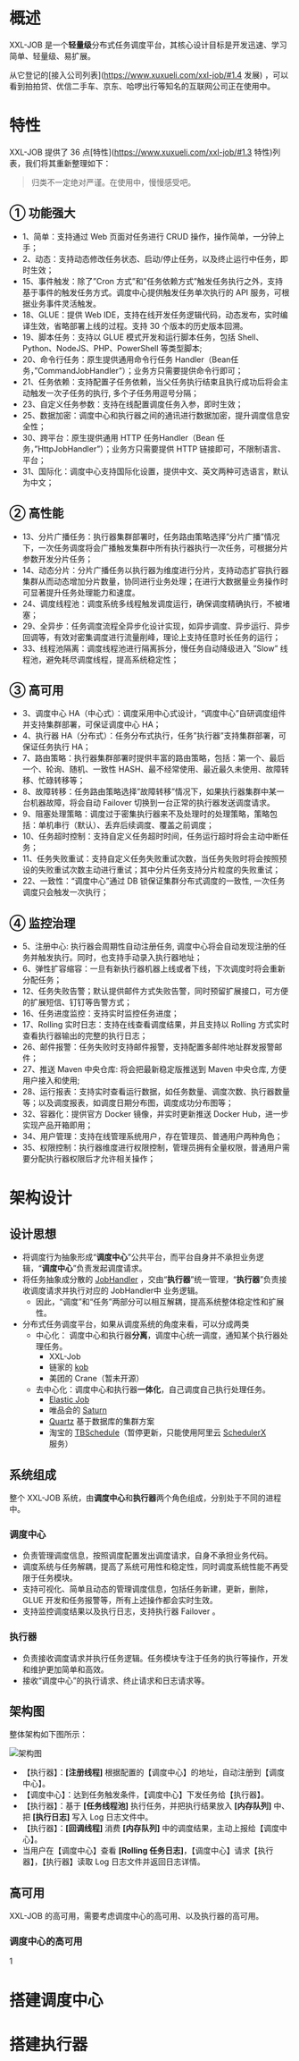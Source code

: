 # 

# 概述

XXL-JOB 是一个**轻量级**分布式任务调度平台，其核心设计目标是开发迅速、学习简单、轻量级、易扩展。

从它登记的[接入公司列表](https://www.xuxueli.com/xxl-job/#1.4 发展) ，可以看到拍拍贷、优信二手车、京东、哈啰出行等知名的互联网公司正在使用中。



# 特性

XXL-JOB 提供了 36 点[特性](https://www.xuxueli.com/xxl-job/#1.3 特性)列表，我们将其重新整理如下：

> 归类不一定绝对严谨。在使用中，慢慢感受吧。

## **① 功能强大**

- 1、简单：支持通过 Web 页面对任务进行 CRUD 操作，操作简单，一分钟上手；
- 2、动态：支持动态修改任务状态、启动/停止任务，以及终止运行中任务，即时生效；
- 15、事件触发：除了”Cron 方式”和”任务依赖方式”触发任务执行之外，支持基于事件的触发任务方式。调度中心提供触发任务单次执行的 API 服务，可根据业务事件灵活触发。
- 18、GLUE：提供 Web IDE，支持在线开发任务逻辑代码，动态发布，实时编译生效，省略部署上线的过程。支持 30 个版本的历史版本回溯。 
- 19、脚本任务：支持以 GLUE 模式开发和运行脚本任务，包括 Shell、Python、NodeJS、PHP、PowerShell 等类型脚本;
- 20、命令行任务：原生提供通用命令行任务 Handler（Bean任务，”CommandJobHandler”）；业务方只需要提供命令行即可；
- 21、任务依赖：支持配置子任务依赖，当父任务执行结束且执行成功后将会主动触发一次子任务的执行, 多个子任务用逗号分隔；
- 23、自定义任务参数：支持在线配置调度任务入参，即时生效；
- 25、数据加密：调度中心和执行器之间的通讯进行数据加密，提升调度信息安全性；
- 30、跨平台：原生提供通用 HTTP 任务Handler（Bean 任务，”HttpJobHandler”）；业务方只需要提供 HTTP 链接即可，不限制语言、平台；
- 31、国际化：调度中心支持国际化设置，提供中文、英文两种可选语言，默认为中文；

## **② 高性能**

- 13、分片广播任务：执行器集群部署时，任务路由策略选择”分片广播”情况下，一次任务调度将会广播触发集群中所有执行器执行一次任务，可根据分片参数开发分片任务；
- 14、动态分片：分片广播任务以执行器为维度进行分片，支持动态扩容执行器集群从而动态增加分片数量，协同进行业务处理；在进行大数据量业务操作时可显著提升任务处理能力和速度。
- 24、调度线程池：调度系统多线程触发调度运行，确保调度精确执行，不被堵塞；
- 29、全异步：任务调度流程全异步化设计实现，如异步调度、异步运行、异步回调等，有效对密集调度进行流量削峰，理论上支持任意时长任务的运行；
- 33、线程池隔离：调度线程池进行隔离拆分，慢任务自动降级进入 ”Slow” 线程池，避免耗尽调度线程，提高系统稳定性；

## **③ 高可用**

- 3、调度中心 HA（中心式）：调度采用中心式设计，“调度中心”自研调度组件并支持集群部署，可保证调度中心 HA；
- 4、执行器 HA（分布式）：任务分布式执行，任务”执行器”支持集群部署，可保证任务执行 HA；
- 7、路由策略：执行器集群部署时提供丰富的路由策略，包括：第一个、最后一个、轮询、随机、一致性 HASH、最不经常使用、最近最久未使用、故障转移、忙碌转移等；
- 8、故障转移：任务路由策略选择”故障转移”情况下，如果执行器集群中某一台机器故障，将会自动 Failover 切换到一台正常的执行器发送调度请求。
- 9、阻塞处理策略：调度过于密集执行器来不及处理时的处理策略，策略包括：单机串行（默认）、丢弃后续调度、覆盖之前调度；
- 10、任务超时控制：支持自定义任务超时时间，任务运行超时将会主动中断任务；
- 11、任务失败重试：支持自定义任务失败重试次数，当任务失败时将会按照预设的失败重试次数主动进行重试；其中分片任务支持分片粒度的失败重试；
- 22、一致性：“调度中心”通过 DB 锁保证集群分布式调度的一致性, 一次任务调度只会触发一次执行；

## **④ 监控治理**

- 5、注册中心: 执行器会周期性自动注册任务, 调度中心将会自动发现注册的任务并触发执行。同时，也支持手动录入执行器地址；
- 6、弹性扩容缩容：一旦有新执行器机器上线或者下线，下次调度时将会重新分配任务；
- 12、任务失败告警；默认提供邮件方式失败告警，同时预留扩展接口，可方便的扩展短信、钉钉等告警方式；
- 16、任务进度监控：支持实时监控任务进度；
- 17、Rolling 实时日志：支持在线查看调度结果，并且支持以 Rolling 方式实时查看执行器输出的完整的执行日志；
- 26、邮件报警：任务失败时支持邮件报警，支持配置多邮件地址群发报警邮件；
- 27、推送 Maven 中央仓库: 将会把最新稳定版推送到 Maven 中央仓库, 方便用户接入和使用;
- 28、运行报表：支持实时查看运行数据，如任务数量、调度次数、执行器数量等；以及调度报表，如调度日期分布图，调度成功分布图等；
- 32、容器化：提供官方 Docker 镜像，并实时更新推送 Docker Hub，进一步实现产品开箱即用；
- 34、用户管理：支持在线管理系统用户，存在管理员、普通用户两种角色；
- 35、权限控制：执行器维度进行权限控制，管理员拥有全量权限，普通用户需要分配执行器权限后才允许相关操作；



# 架构设计

## 设计思想

- 将调度行为抽象形成“**调度中心**”公共平台，而平台自身并不承担业务逻辑，“**调度中心**”负责发起调度请求。
- 将任务抽象成分散的 [JobHandler](https://github.com/xuxueli/xxl-job/blob/master/xxl-job-core/src/main/java/com/xxl/job/core/handler/IJobHandler.java) ，交由“**执行器**”统一管理，“**执行器**”负责接收调度请求并执行对应的 JobHandler中 业务逻辑。
  - 因此，“调度”和“任务”两部分可以相互解耦，提高系统整体稳定性和扩展性。
- 分布式任务调度平台，如果从调度系统的角度来看，可以分成两类
  - 中心化： 调度中心和执行器**分离**，调度中心统一调度，通知某个执行器处理任务。
    - XXL-Job
    - 链家的 [kob](https://github.com/LianjiaTech/kob)
    - 美团的 Crane（暂未开源）
  - 去中心化：调度中心和执行器**一体化**，自己调度自己执行处理任务。
    - [Elastic Job](http://elasticjob.io/docs/elastic-job-lite/00-overview/)
    - 唯品会的 [Saturn](https://github.com/vipshop/Saturn)
    - [Quartz](http://www.quartz-scheduler.org/) 基于数据库的集群方案
    - 淘宝的 [TBSchedule](https://github.com/taobao/TBSchedule)（暂停更新，只能使用阿里云 [SchedulerX](https://cn.aliyun.com/aliware/schedulerx) 服务）

## 系统组成

整个 XXL-JOB 系统，由**调度中心**和**执行器**两个角色组成，分别处于不同的进程中。

### 调度中心

- 负责管理调度信息，按照调度配置发出调度请求，自身不承担业务代码。
- 调度系统与任务解耦，提高了系统可用性和稳定性，同时调度系统性能不再受限于任务模块。
- 支持可视化、简单且动态的管理调度信息，包括任务新建，更新，删除， GLUE 开发和任务报警等，所有上述操作都会实时生效。
- 支持监控调度结果以及执行日志，支持执行器 Failover 。

### 执行器

- 负责接收调度请求并执行任务逻辑。任务模块专注于任务的执行等操作，开发和维护更加简单和高效。
- 接收“调度中心”的执行请求、终止请求和日志请求等。

## 架构图

整体架构如下图所示：

![架构图](https://java-notes-1308812086.cos.ap-beijing.myqcloud.com/fe0e3739426128436d7402b028026c4e.jpg)

- 【执行器】：**[注册线程]** 根据配置的【调度中心】的地址，自动注册到【调度中心】。
- 【调度中心】：达到任务触发条件，【调度中心】下发任务给【执行器】。
- 【执行器】：基于 **[任务线程池]** 执行任务，并把执行结果放入 **[内存队列]** 中、把 **[执行日志]** 写入 Log 日志文件中。
- 【执行器】：**[回调线程]** 消费 **[内存队列]** 中的调度结果，主动上报给【调度中心】。
- 当用户在【调度中心】查看 **[Rolling 任务日志]**，【调度中心】请求【执行器】，【执行器】读取 Log 日志文件并返回日志详情。

## 高可用

XXL-JOB 的高可用，需要考虑调度中心的高可用、以及执行器的高可用。

### 调度中心的高可用

1





















# 搭建调度中心









# 搭建执行器





































